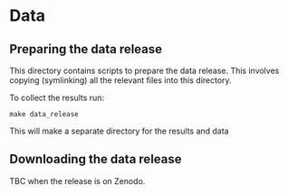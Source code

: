 # Data

## Preparing the data release

This directory contains scripts to prepare the data release. This involves
copying (symlinking) all the relevant files into this directory.

To collect the results run:

```
make data_release
```

This will make a separate directory for the results and data

## Downloading the data release

TBC when the release is on Zenodo.

